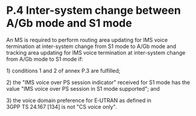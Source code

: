 
P.4 Inter-system change between A/Gb mode and S1 mode
=====================================================

An MS is required to perform routing area updating for IMS voice
termination at inter-system change from S1 mode to A/Gb mode and
tracking area updating for IMS voice termination at inter-system change
from A/Gb mode to S1 mode if:

1\) conditions 1 and 2 of annex P.3 are fulfilled;

2\) the \"IMS voice over PS session indicator\" received for S1 mode has
the value \"IMS voice over PS session in S1 mode supported\"; and

3\) the voice domain preference for E‑UTRAN as defined in
3GPP TS 24.167 \[134\] is not \"CS voice only\".
